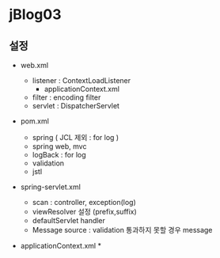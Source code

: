 # jBlog03

## 설정

* web.xml
	* listener : ContextLoadListener
		* applicationContext.xml
	* filter : encoding filter
	* servlet : DispatcherServlet
* pom.xml
	* spring ( JCL 제외 : for log )
	* spring web, mvc
	* logBack : for log
	* validation
	* jstl
* spring-servlet.xml
	* scan : controller, exception(log)
	* viewResolver 설정 (prefix,suffix)
	* defaultServlet handler
	* Message source : validation 통과하지 못할 경우 message

* applicationContext.xml
	* 